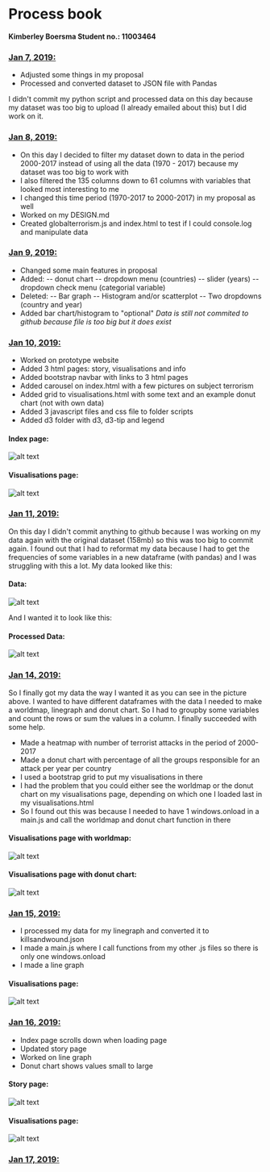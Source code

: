 # Process book
<b>Kimberley Boersma
Student no.: 11003464</b>

### <u>Jan 7, 2019:</u>
- Adjusted some things in my proposal
- Processed and converted dataset to JSON file with Pandas

I didn't commit my python script and processed data on this day because my dataset was too big to upload (I already emailed about this) but I did work on it.

### <u>Jan 8, 2019:</u>
- On this day I decided to filter my dataset down to data in the period 2000-2017 instead of using all the data (1970 - 2017) because my dataset was too big to work with
- I also filtered the 135 columns down to 61 columns with variables that looked most interesting to me
- I changed this time period (1970-2017 to 2000-2017) in my proposal as well
- Worked on my DESIGN.md
- Created globalterrorism.js and index.html to test if I could console.log and manipulate data

### <u>Jan 9, 2019:</u>
- Changed some main features in proposal
- Added:
-- donut chart
-- dropdown menu (countries)
-- slider (years)
-- dropdown check menu (categorial variable)
- Deleted:
-- Bar graph
-- Histogram and/or scatterplot
-- Two dropdowns (country and year)
- Added bar chart/histogram to "optional"
<i>Data is still not commited to github because file is too big but it does exist</i>

### <u>Jan 10, 2019:</u>
- Worked on prototype website
- Added 3 html pages: story, visualisations and info
- Added bootstrap navbar with links to 3 html pages
- Added carousel on index.html with a few pictures on subject terrorism
- Added grid to visualisations.html with some text and an example donut chart (not with own data)
- Added 3 javascript files and css file to folder scripts
- Added d3 folder with d3, d3-tip and legend

#### Index page:
![alt text](https://github.com/kim66003/project/blob/master/process/index_10-01-2019.png)
#### Visualisations page:
![alt text](https://github.com/kim66003/project/blob/master/process/visualisations_10-01-2019.png)

### <u>Jan 11, 2019:</u>

On this day I didn't commit anything to github because I was working on my data again with the original dataset (158mb) so this was too big to commit again. I found out  that I had to reformat my data because I had to get the frequencies of some variables in a new dataframe (with pandas) and I was struggling with this a lot. My data looked like this:

#### Data:
![alt text](https://github.com/kim66003/project/blob/master/process/data_11-10-2019.png)

And I wanted it to look like this:

#### Processed Data:
![alt text](https://github.com/kim66003/project/blob/master/process/data_heads_11-10-2019.PNG)

### <u>Jan 14, 2019:</u>

So I finally got my data the way I wanted it as you can see in the picture above. I wanted to have different dataframes with the data I needed to make a worldmap, linegraph and donut chart. So I had to groupby some variables and count the rows or sum the values in a column. I finally succeeded with some help.

- Made a heatmap with number of terrorist attacks in the period of 2000-2017
- Made a donut chart with percentage of all the groups responsible for an attack per year per country
- I used a bootstrap grid to put my visualisations in there
- I had the problem that you could either see the worldmap or the donut chart on my visualisations page, depending on which one I loaded last in my visualisations.html
- So I found out this was because I needed to have 1 windows.onload in a main.js and call the worldmap and donut chart function in there
#### Visualisations page with worldmap:
![alt text](https://github.com/kim66003/project/blob/master/process/visualisations_14-01-2019.png)
#### Visualisations page with donut chart:
![alt text](https://github.com/kim66003/project/blob/master/process/visualisations_14-01-2019_v2.png)

### <u>Jan 15, 2019:</u>
- I processed my data for my linegraph and converted it to killsandwound.json
- I made a main.js where I call functions from my other .js files so there is only one windows.onload
- I made a line graph
#### Visualisations page:
![alt text](https://github.com/kim66003/project/blob/master/process/visualisations_15-01-2019.png)

### <u>Jan 16, 2019:</u>
- Index page scrolls down when loading page
- Updated story page
- Worked on line graph
- Donut chart shows values small to large
#### Story page:
![alt text](https://github.com/kim66003/project/blob/master/process/story_16-01-2019.png)
#### Visualisations page:
![alt text](https://github.com/kim66003/project/blob/master/process/visualisations_16-01-2019.png)

### <u>Jan 17, 2019:</u>
